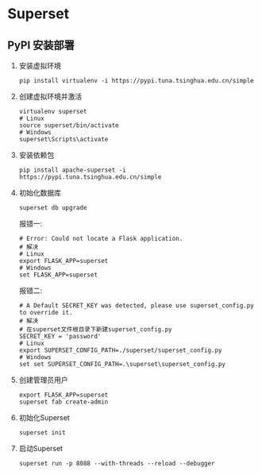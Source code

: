 # Superset

## PyPI 安装部署

1. 安装虚拟环境  
   ```shell
   pip install virtualenv -i https://pypi.tuna.tsinghua.edu.cn/simple
   ```
2. 创建虚拟环境并激活
   ```shell
   virtualenv superset
   # Linux
   source superset/bin/activate
   # Windows
   superset\Scripts\activate
   ```
3. 安装依赖包  
   ```shell
   pip install apache-superset -i https://pypi.tuna.tsinghua.edu.cn/simple
   ```
4. 初始化数据库
   ```shell
   superset db upgrade
   ```
   报错一:
   ```shell
   # Error: Could not locate a Flask application.
   # 解决
   # Linux
   export FLASK_APP=superset
   # Windows
   set FLASK_APP=superset
   ```
   报错二:
   ```shell
   # A Default SECRET_KEY was detected, please use superset_config.py to override it.
   # 解决
   # 在superset文件根目录下新建superset_config.py
   SECRET_KEY = 'password'
   # Linux
   export SUPERSET_CONFIG_PATH=./superset/superset_config.py
   # Windows
   set set SUPERSET_CONFIG_PATH=.\superset\superset_config.py
   ```
5. 创建管理员用户
   ```shell
   export FLASK_APP=superset
   superset fab create-admin
   ```
6. 初始化Superset
   ```shell
   superset init
   ```
7. 启动Superset
   ```shell
   superset run -p 8088 --with-threads --reload --debugger
   ```